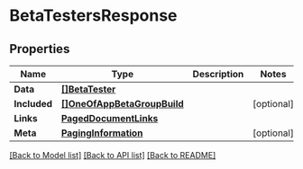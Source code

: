 # BetaTestersResponse

## Properties

Name | Type | Description | Notes
------------ | ------------- | ------------- | -------------
**Data** | [**[]BetaTester**](BetaTester.md) |  | 
**Included** | [**[]OneOfAppBetaGroupBuild**](oneOf&lt;App,BetaGroup,Build&gt;.md) |  | [optional] 
**Links** | [**PagedDocumentLinks**](PagedDocumentLinks.md) |  | 
**Meta** | [**PagingInformation**](PagingInformation.md) |  | [optional] 

[[Back to Model list]](../README.md#documentation-for-models) [[Back to API list]](../README.md#documentation-for-api-endpoints) [[Back to README]](../README.md)


